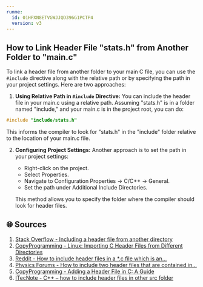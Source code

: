 ```yaml
---
runme:
  id: 01HPXN8ETVGWJJQD396G1PCTP4
  version: v3
---
```


## How to Link Header File "stats.h" from Another Folder to "main.c"

To link a header file from another folder to your main C file, you can use the `#include` directive along with the relative path or by specifying the path in your project settings. Here are two approaches:

1. **Using Relative Path in `#include` Directive:**
You can include the header file in your main.c using a relative path. Assuming "stats.h" is in a folder named "include," and your main.c is in the project root, you can do:

```c {"id":"01HPXN8ETVGWJJQD396E1P2C5A"}
#include "include/stats.h"

```

This informs the compiler to look for "stats.h" in the "include" folder relative to the location of your main.c file.

2. **Configuring Project Settings:**
   Another approach is to set the path in your project settings:

   - Right-click on the project.
   - Select Properties.
   - Navigate to Configuration Properties -> C/C++ -> General.
   - Set the path under Additional Include Directories.

   This method allows you to specify the folder where the compiler should look for header files.

## 🌐 Sources

1. [Stack Overflow - Including a header file from another directory](https://stackoverflow.com/questions/7581408/including-a-header-file-from-another-directory)
2. [CopyProgramming - Linux: Importing C Header Files from Different Directories](https://copyprogramming.com/howto/c-c-include-file-from-another-directory)
3. [Reddit - How to include header files in a *.c file which is an...](https://www.reddit.com/r/gnu/comments/w2sh14/how_to_include_header_files_in_a_c_file_which_is/)
4. [Physics Forums - How to include two header files that are contained in...](https://www.physicsforums.com/threads/how-to-include-two-header-files-that-are-contained-in-the-same-folder.1017107/)
5. [CopyProgramming - Adding a Header File in C: A Guide](https://copyprogramming.com/howto/how-to-add-a-header-file-in-c)
6. [ITecNote - C++ – how to include header files in other src folder](https://itecnote.com/tecnote/c-how-to-include-header-files-in-other-src-folder/)
